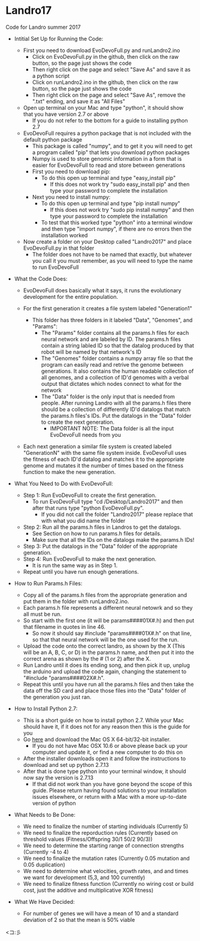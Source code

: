 # Landro17
Code for Landro summer 2017

* Intitial Set Up for Running the Code:
   * First you need to download EvoDevoFull.py and runLandro2.ino
      * Click on EvoDevoFull.py in the github, then click on the raw button, so the page just shows the code
      * Then right click on the page and select "Save As" and save it as a python script
      * Click on runLandro2.ino in the github, then click on the raw button, so the page just shows the code
      * Then right click on the page and select "Save As", remove the ".txt" ending, and save it as "All Files"
   * Open up terminal on your Mac and type "python", it should show that you have version 2.7 or above
     * If you do not refer to the bottom for a guide to installing python 2.7
   * EvoDevoFull requires a python package that is not included with the default python package
     * This package  is called "numpy", and to get it you will need to get a program called "pip" that lets you download python packages
     * Numpy is used to store genomic information in a form that is easier for EvoDevoFull to read and store between generations
     * First you need to download pip:
        * To do this open up terminal and type "easy_install pip"
            * If this does not work try "sudo easy_install pip" and then type your password to complete the installation
     * Next you need to install numpy:
        * To do this open up terminal and type "pip install numpy"
            * If this does not work try "sudo pip install numpy" and then type your password to complete the installation
        * To test that this worked type "python" into a terminal window and then type "import numpy", if there are no errors then the installation worked
  * Now create a folder on your Desktop called "Landro2017" and place EvoDevoFull.py in that folder
    * The folder does not have to be named that exactly, but whatever you call it you must remember, as you will need to type the name to run EvoDevoFull

* What the Code Does:
  * EvoDevoFull does basically what it says, it runs the evolutionary development for the entire population.
  
  * For the first generation it creates a file system labeled "Generation1"
      * This folder has three folders in it labeled "Data", "Genomes", and "Params":
           * The "Params" folder contains all the params.h files for each neural network and are labeled by ID. The params.h files contain a string labled ID so that the datalog produced by that robot will be named by that network's ID
           * The "Genomes" folder contains a numpy array file so that the program can easily read and retrive the genome between generations. It also contains the human readable collection of all genomes, and a collection of ID'd genomes with a verbal output that dictates which nodes connect to what for the network
           * The "Data" folder is the only input that is needed from people. After running Landro with all the params.h files there should be a collection of differently ID'd datalogs that match the params.h files's IDs. Put the datalogs in the "Data" folder to create the next generation.
              * IMPORTANT NOTE: The Data folder is all the input EvoDevoFull needs from you
             
   * Each next generation a similar file system is created labeled "GenerationN" with the same file system inside. EvoDevoFull uses the fitness of each ID'd datalog and matches it to the appropriate genome and mutates it the number of times based on the fitness function to make the new generation.
   
* What You Need to Do with EvoDevoFull:
  * Step 1: Run EvoDevoFull to create the first generation.
    * To run EvoDevoFull type "cd /Desktop/Landro2017" and then after that runs type "python EvoDevoFull.py".
      * If you did not call the folder "Landro2017" please replace that with what you did name the folder
  * Step 2: Run all the params.h files in Landros to get the datalogs.
    * See Section on how to run params.h files for details.
    * Make sure that all the IDs on the datalogs make the params.h IDs!
  * Step 3: Put the datalogs in the "Data" folder of the appropriate generation.
  * Step 4: Run EvoDevoFull to make the next generation.
    * It is run the same way as in Step 1.
   * Repeat until you have run enough generations.
   
* How to Run Params.h Files:
  * Copy all of the params.h files from the appropriate generation and put them in the folder with runLandro2.ino. 
  * Each params.h file represents a different neural netowrk and so they all must be run. 
  * So start with the first one (it will be params####01X#.h) and then put that filename in quotes in line 46.
    * So now it should say #include "params####01X#.h" on that line, so that that neural network will be the one used for the run.
  * Upload the code onto the correct landro, as shown by the X (This will be an A, B, C, or D) in the params.h name, and then put it into the correct arena as shown by the # (1 or 2) after the X.
  * Run Landro until it does its ending song, and then pick it up, unplug the arduino and upload the code again, changing the statement to "#include "params####02X#.h".
  * Repeat this until you have run all the params.h files and then take the data off the SD card and place those files into the "Data" folder of the generation you just ran.
  
* How to Install Python 2.7:
  * This is a short guide on how to install python 2.7. While your Mac should have it, if it does not for any reason then this is the guide for you
  * Go [here](https://www.python.org/downloads/release/python-2713/) and download the Mac OS X 64-bit/32-bit installer.
    * If you do not have Mac OSX 10.6 or above please back up your computer and update it, or find a new computer to do this on
  * After the installer downloads open it and follow the instructions to download and set up python 2.7.13
  * After that is done type python into your terminal window, it should now say the version is 2.7.13
      * If that did not work than you have gone beyond the scope of this guide. Please return having found solutions to your installation issues elsewhere, or return with a Mac with a more up-to-date version of python

* What Needs to Be Done:
  * We need to finalize the number of starting individuals (Currently 5)
  * We need to finalize the reporduction rules (Currently based on threshold values (Fitness/Offspring 30/1 50/2 90/3))
  * We need to determine the starting range of connection strengths (Currently -4 to 4)
  * We need to finalize the mutation rates (Currently 0.05 mutation and 0.05 duplication)
  * We need to determine what velocities, growth rates, and and times we want for development (5,3, and 100 currently)
  * We need to finalize fitness function (Currently no wiring cost or build cost, just the additive and multiplicative XOR fitness)

* What We Have Decided:
  * For number of genes we will have a mean of 10 and a standard deviation of 2 so that the mean is 50% viable



<コ:彡 
